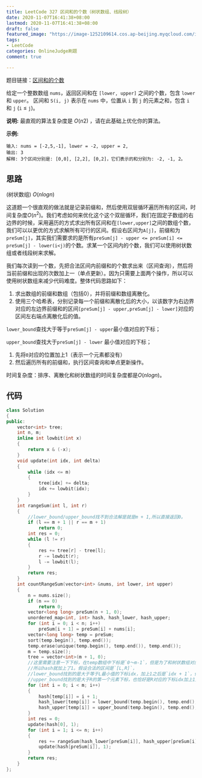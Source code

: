 ```yaml
---
title: LeetCode 327 区间和的个数（树状数组、线段树）
date: 2020-11-07T16:41:38+08:00
lastmod: 2020-11-07T16:41:38+08:00
draft: false
featured_image: "https://image-1252109614.cos.ap-beijing.myqcloud.com/img/20210508221015.png"
tags:
- LeetCode
categories: OnlineJudge刷题
comment: true

---
```


题目链接：[区间和的个数](https://leetcode-cn.com/problems/count-of-range-sum/)

给定一个整数数组 `nums`，返回区间和在 `[lower, upper]` 之间的个数，包含 `lower` 和 `upper`。
区间和 `S(i, j)` 表示在 `nums` 中，位置从 `i` 到 `j` 的元素之和，包含 `i` 和 `j` (`i` ≤ `j`)。

**说明:**
最直观的算法复杂度是 *O*(*n*2) ，请在此基础上优化你的算法。

**示例:**

```
输入: nums = [-2,5,-1], lower = -2, upper = 2,
输出: 3 
解释: 3个区间分别是: [0,0], [2,2], [0,2]，它们表示的和分别为: -2, -1, 2。
```

## 思路

(树状数组) $O(nlogn)$

这道题一个很直观的做法就是记录前缀和，然后使用双层循环遍历所有的区间，时间复杂度$O(n^2)$。我们考虑如何来优化这个这个双层循环，我们在固定子数组的右边界的时候，采用遍历的方式求出所有区间和在`[lower,upper]`之间的数组个数，我们可以以更优的方式求解所有可行的区间。假设右区间为`A[j]`，前缀和为`preSum[j]`，其实我们需要求的是所有`preSum[j] - upper <= preSum[i] <= preSum[j] - lower(i<j)`的个数。求某一个区间内的个数，我们可以使用树状数组或者线段树来求解。

我们每次读到一个数，先把合法区间内前缀和的个数求出来（区间查询），然后将当前前缀和出现的次数加上一（单点更新）。因为只需要上面两个操作，所以可以使用树状数组来减少代码难度。整体代码思路如下：

1. 求出数组的前缀和数组（包括0），并将前缀和数组离散化。
2. 使用三个哈希表，分别记录每一个前缀和离散化后的大小，以该数字为右边界对应的左边界前缀和的区间`[preSum[j] - upper,preSum[j] - lower]`对应的区间左右端点离散化后的值。

`lower_bound`查找大于等于`preSum[j] - upper`最小值对应的下标；

`upper_bound`查找大于`preSum[j] - lower` 最小值对应的下标；

1. 先将`0`对应的位置加上1（表示一个元素都没有）
2. 然后遍历所有的前缀和，执行区间查询和单点更新操作。

时间复杂度：排序、离散化和树状数组的时间复杂度都是$O(nlogn)$。

## 代码

```cpp
class Solution
{
public:
    vector<int> tree;
    int n, m;
    inline int lowbit(int x)
    {
        return x & (-x);
    }
    void update(int idx, int delta)
    {
        while (idx <= m)
        {
            tree[idx] += delta;
            idx += lowbit(idx);
        }
    }
    int rangeSum(int l, int r)
    {
        //lower_bound/upper_bound找不到合法解是就是m + 1,所以直接返回0。
        if (l == m + 1 || r == m + 1)
            return 0;
        int res = 0;
        while (l != r)
        {
            res += tree[r] - tree[l];
            r -= lowbit(r);
            l -= lowbit(l);
        }
        return res;
    }
    int countRangeSum(vector<int> &nums, int lower, int upper)
    {
        n = nums.size();
        if (n == 0)
            return 0;
        vector<long long> preSum(n + 1, 0);
        unordered_map<int, int> hash, hash_lower, hash_upper;
        for (int i = 0; i < n; i++)
            preSum[i + 1] = preSum[i] + nums[i];
        vector<long long> temp = preSum;
        sort(temp.begin(), temp.end());
        temp.erase(unique(temp.begin(), temp.end()), temp.end());
        m = temp.size();
        tree = vector<int>(m + 1, 0);
        //这里需要注意一下下标，在temp数组中下标是`0～m-1`，但是为了和树状数组对应我们需要转化成`1~m`
        //所以hash就加上了1。假设合法的区间是`[L,R]`，
        //lower_bound找到的是大于等于L最小值的下标idx，加上1之后是`idx + 1`，但是在求区间和的时候，我们需要求的是左端点前面那个元素对应的前缀和，此时又要减去1。所以hash_lower就不变了。
        //upper_bound找到的是大于R的第一个元素下标，也恰好是R对应的下标idx加上1之后的结果，所以治理hash_upper也不变了。
        for (int i = 0; i < m; i++)
        {
            hash[temp[i]] = i + 1;
            hash_lower[temp[i]] = lower_bound(temp.begin(), temp.end(), temp[i] - upper) - temp.begin();
            hash_upper[temp[i]] = upper_bound(temp.begin(), temp.end(), temp[i] - lower) - temp.begin();
        }
        int res = 0;
        update(hash[0], 1);
        for (int i = 1; i <= n; i++)
        {
            res += rangeSum(hash_lower[preSum[i]], hash_upper[preSum[i]]);
            update(hash[preSum[i]], 1);
        }
        return res;
    }
};
```

